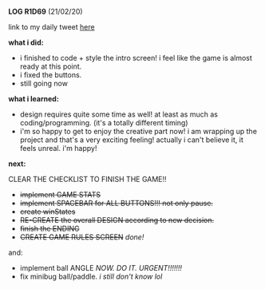**LOG R1D69** (21/02/20)

link to my daily tweet [here](https://twitter.com/Nightcoder2/status/1230765285642125312)

**what i did:**

- i finished to code + style the intro screen! i feel like the game is almost ready at this point.
- i fixed the buttons.
- still going now

**what i learned:**

- design requires quite some time as well!  at least as much as coding/programming. (it's a totally different timing)
- i'm so happy to get to enjoy the creative part now! i am wrapping up the project and that's a very exciting feeling! actually i can't believe it, it feels unreal. i'm happy!

**next:**

CLEAR THE CHECKLIST TO FINISH THE GAME!!

- ~~implement GAME STATS~~
- ~~implement SPACEBAR for ALL BUTTONS!!! not only pause.~~
- ~~create winStates~~
- ~~RE-CREATE the overall DESIGN according to new decision.~~
- ~~finish the ENDING~~
- ~~CREATE GAME RULES SCREEN~~ *done!*

and:

- implement ball ANGLE *NOW. DO IT. URGENT!!!!!!!*
- fix minibug ball/paddle. *i still don't know lol*
